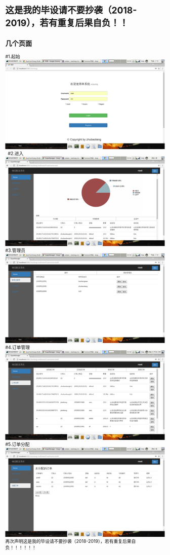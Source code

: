 这是我的毕设请不要抄袭（2018-2019），若有重复后果自负！！
======================================
几个页面
--------
#1.起始
![起始](https://github.com/GuanYunChang/Goods_/blob/master/gitpic/1.png) 
#2.进入
![进入](https://github.com/GuanYunChang/Goods_/blob/master/gitpic/2.png)
#3.管理员
![管理员](https://github.com/GuanYunChang/Goods_/blob/master/gitpic/3.png)
#4.订单管理
![订单管理](https://github.com/GuanYunChang/Goods_/blob/master/gitpic/4.png)
#5.订单分配
![订单分配](https://github.com/GuanYunChang/Goods_/blob/master/gitpic/5.png)
再次声明这是我的毕设请不要抄袭（2018-2019），若有重复后果自负！！！！！！
